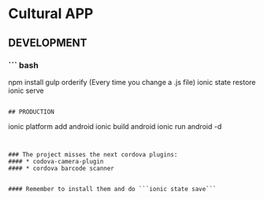 # Cultural APP 

## DEVELOPMENT

### ``` bash
npm install
gulp orderify (Every time you change a .js file)
ionic state restore
ionic serve
```
  
## PRODUCTION
```
ionic platform add android
ionic build android
ionic run android -d
```


### The project misses the next cordova plugins:
#### * codova-camera-plugin
#### * cordova barcode scanner


#### Remember to install them and do ```ionic state save```
